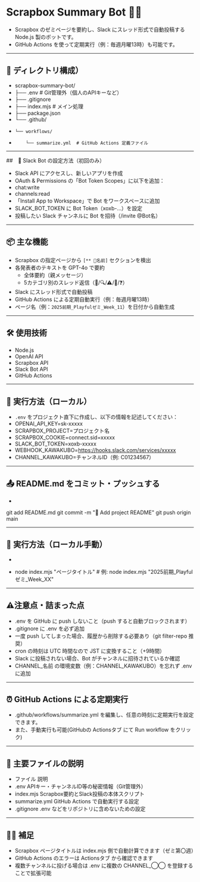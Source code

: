 # Scrapbox Summary Bot 🤖📝
- Scrapbox のゼミページを要約し、Slack にスレッド形式で自動投稿する Node.js 製のボットです。
- GitHub Actions を使って定期実行（例：毎週月曜13時）も可能です。

---

## 📂 ディレクトリ構成）
- scrapbox-summary-bot/
- ├── .env              # Git管理外（個人のAPIキーなど）
- ├── .gitignore
- ├── index.mjs         # メイン処理
- ├── package.json
- └── .github/
-     └── workflows/
-         └── summarize.yml  # GitHub Actions 定義ファイル

---

##　🤖 Slack Bot の設定方法（初回のみ）
- Slack API にアクセスし、新しいアプリを作成
- OAuth & Permissions の「Bot Token Scopes」に以下を追加：
- chat:write
- channels:read
- 「Install App to Workspace」で Bot をワークスペースに追加
- SLACK_BOT_TOKEN に Bot Token（xoxb-...）を設定
- 投稿したい Slack チャンネルに Bot を招待（/invite @Bot名）

---

## 📦 主な機能

- Scrapbox の指定ページから `[** 🎤名前]` セクションを検出
- 各発表者のテキストを GPT-4o で要約
  - 全体要約（親メッセージ）
  - 5カテゴリ別のスレッド返信（👏/🔍/⚠/🚧/❓）
- Slack にスレッド形式で自動投稿
- GitHub Actions による定期自動実行（例：毎週月曜13時）
- ページ名（例：`2025前期_Playfulゼミ_Week_11`）を日付から自動生成

---

## 🛠 使用技術

- Node.js
- OpenAI API
- Scrapbox API
- Slack Bot API
- GitHub Actions

---

## 🚀 実行方法（ローカル）
- `.env` をプロジェクト直下に作成し、以下の情報を記述してください：
- OPENAI_API_KEY=sk-xxxxx
- SCRAPBOX_PROJECT=プロジェクト名
- SCRAPBOX_COOKIE=connect.sid=xxxxx
- SLACK_BOT_TOKEN=xoxb-xxxxx
- WEBHOOK_KAWAKUBO=https://hooks.slack.com/services/xxxxx
- CHANNEL_KAWAKUBO=チャンネルID（例: C01234567）

---

## 📤 README.md をコミット・プッシュする
- ```bash
git add README.md
git commit -m "📘 Add project README"
git push origin main

---

## 🚀 実行方法（ローカル手動）
- ```bash
- node index.mjs "ページタイトル"  # 例: node index.mjs "2025前期_Playfulゼミ_Week_XX"

---

## ⚠️注意点・詰まった点
- .env を GitHub に push しないこと（push すると自動ブロックされます）
- .gitignore に .env を必ず追加
- 一度 push してしまった場合、履歴から削除する必要あり（git filter-repo 推奨）
- cron の時刻は UTC 時間なので JST に変換すること（+9時間）
- Slack に投稿されない場合、Bot がチャンネルに招待されているか確認
- CHANNEL_名前 の環境変数（例：CHANNEL_KAWAKUBO）を忘れず .env に追加

---

## ⏰ GitHub Actions による定期実行
- .github/workflows/summarize.yml を編集し、任意の時刻に定期実行を設定できます。
- また、手動実行も可能(GitHubの Actionsタブ にて Run workflow をクリック)

---

## 📘 主要ファイルの説明
- ファイル	説明
- .env	APIキー・チャンネルID等の秘密情報（Git管理外）
- index.mjs	Scrapbox要約とSlack投稿の本体スクリプト
- summarize.yml	GitHub Actions で自動実行する設定
- .gitignore	.env などをリポジトリに含めないための設定

---

## 🙋‍♂️ 補足
- Scrapbox ページタイトルは index.mjs 側で自動計算できます（ゼミ第〇週）
- GitHub Actions のエラーは Actionsタブ から確認できます
- 複数チャンネルに投げる場合は .env に複数の CHANNEL_◯◯ を登録することで拡張可能



